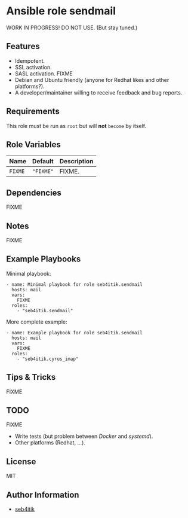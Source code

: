 # Ansible role sendmail

WORK IN PROGRESS! DO NOT USE.
(But stay tuned.)

## Features

- Idempotent.
- SSL activation.
- SASL activation.
FIXME
- Debian and Ubuntu friendly (anyone for Redhat likes and other platforms?).
- A developer/maintainer willing to receive feedback and bug reports.


## Requirements

This role must be run as `root` but will **not** `become` by itself.


## Role Variables

| Name                    | Default              | Description                                                                           |
|-------------------------|----------------------|---------------------------------------------------------------------------------------|
| `FIXME`                 | `"FIXME"`            | FIXME.                                                                                |


## Dependencies

FIXME


## Notes

FIXME


## Example Playbooks

Minimal playbook:

```
- name: Minimal playbook for role seb4itik.sendmail
  hosts: mail
  vars:
    FIXME
  roles:
    - "seb4itik.sendmail"
```

More complete example:

```
- name: Example playbook for role seb4itik.sendmail
  hosts: mail
  vars:
    FIXME
  roles:
    - "seb4itik.cyrus_imap"
```


## Tips & Tricks

FIXME


## TODO

FIXME
- Write tests (but problem between *Docker* and *systemd*).
- Other platforms (Redhat, ...).


## License

MIT


## Author Information

- [seb4itik](https://github.com/seb4itik)